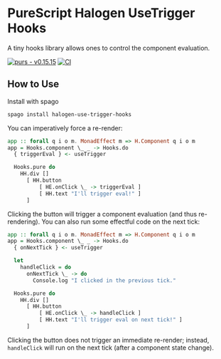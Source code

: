 # PureScript Halogen UseTrigger Hooks

A tiny hooks library allows ones to control the component evaluation.

[![purs - v0.15.15](https://img.shields.io/badge/purs-v0.15.15-blue?logo=purescript)](https://github.com/purescript/purescript/releases/tag/v0.15.15) [![CI](https://github.com/katsujukou/purescript-halogen-use-trigger-hooks/actions/workflows/ci.yml/badge.svg)](https://github.com/katsujukou/purescript-halogen-use-trigger-hooks/actions/workflows/ci.yml)

## How to Use

Install with spago

```sh
spago install halogen-use-trigger-hooks
```

You can imperatively force a re-render:

```purs
app :: forall q i o m. MonadEffect m => H.Component q i o m
app = Hooks.component \_ _ -> Hooks.do
  { triggerEval } <- useTrigger

  Hooks.pure do
    HH.div []
      [ HH.button
          [ HE.onClick \_ -> triggerEval ]
          [ HH.text "I'll trigger eval!" ]
      ]
```

Clicking the button will trigger a component evaluation (and thus re-rendering).
You can also run some effectful code on the next tick:

```purs
app :: forall q i o m. MonadEffect m => H.Component q i o m
app = Hooks.component \_ _ -> Hooks.do
  { onNextTick } <- useTrigger

  let 
    handleClick = do
      onNextTick \_ -> do
        Console.log "I clicked in the previous tick."

  Hooks.pure do
    HH.div []
      [ HH.button
          [ HE.onClick \_ -> handleClick ]
          [ HH.text "I'll trigger eval on next tick!" ]
      ]
```

Clicking the button does not trigger an immediate re-render; 
instead, `handleClick` will run on the next tick (after a component state change).